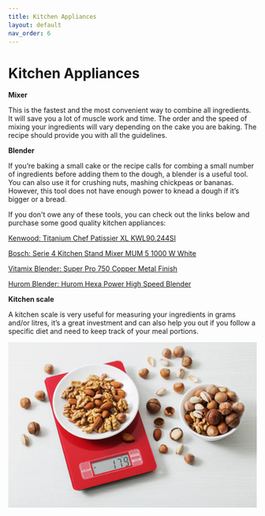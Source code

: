 ```yaml
---
title: Kitchen Appliances
layout: default
nav_order: 6
---
```




<h1>Kitchen Appliances</h1>


**Mixer**

This is the fastest and the most convenient way to combine all ingredients. It will save you a lot of muscle work and time. The order and the speed of mixing your ingredients will vary depending on the cake you are baking. The recipe should provide you with all the guidelines.

**Blender**

If you’re baking a small cake or the recipe calls for combing a small number of ingredients before adding them to the dough, a blender is a useful tool. You can also use it for crushing nuts, mashing chickpeas or bananas. 
However, this tool does not have enough power to knead a dough if it’s bigger or a bread.

If you don't owe any of these tools, you can check out the links below and purchase some good quality kitchen appliances:


[Kenwood: Titanium Chef Patissier XL KWL90.244SI](https://www.kenwoodworld.com/pl-pl/titanium-chef-patissier-xl-kwl90-244si/p/KWL90.244SI)

[Bosch: Serie 4 Kitchen Stand Mixer MUM 5 1000 W White](https://www.bosch-home.pl/lista-produktow/roboty-kuchenne/roboty-kuchenne-mum/roboty-kuchenne-mum-5/MUM5XW10#/Togglebox=manuals/Togglebox=accessories/)

[Vitamix Blender: Super Pro 750 Copper Metal Finish](https://www.bestblender.pl/blender-vitamix-professional-series-750/)

[Hurom Blender: Hurom Hexa Power High Speed Blender](https://www.hurom.com/products/hurom-hexa-power-high-speed-blender) 

**Kitchen scale**

A kitchen scale is very useful for measuring your ingredients in grams and/or litres, it’s a great investment and can also help you out if you follow a specific diet and need to keep track of your meal portions.

![Alt text](<kitchen scale.jpg>)